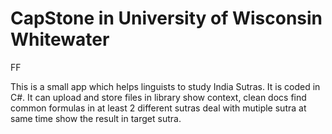 # CapStone in University of Wisconsin Whitewater
FF

This is a small app which helps linguists to study India Sutras. It is coded in C#. It can 
upload and store files in library
show context, clean docs 
find common formulas in at least 2 different sutras 
deal with mutiple sutra at same time 
show the result in target sutra.
